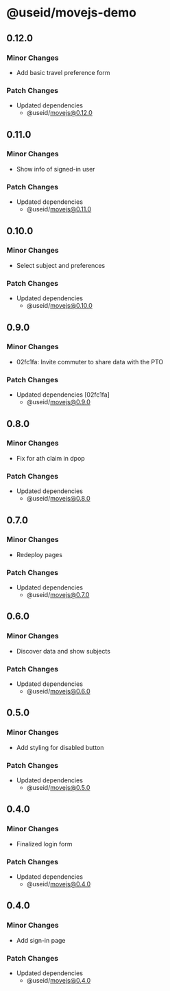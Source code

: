 # @useid/movejs-demo

## 0.12.0

### Minor Changes

- Add basic travel preference form

### Patch Changes

- Updated dependencies
  - @useid/movejs@0.12.0

## 0.11.0

### Minor Changes

- Show info of signed-in user

### Patch Changes

- Updated dependencies
  - @useid/movejs@0.11.0

## 0.10.0

### Minor Changes

- Select subject and preferences

### Patch Changes

- Updated dependencies
  - @useid/movejs@0.10.0

## 0.9.0

### Minor Changes

- 02fc1fa: Invite commuter to share data with the PTO

### Patch Changes

- Updated dependencies [02fc1fa]
  - @useid/movejs@0.9.0

## 0.8.0

### Minor Changes

- Fix for ath claim in dpop

### Patch Changes

- Updated dependencies
  - @useid/movejs@0.8.0

## 0.7.0

### Minor Changes

- Redeploy pages

### Patch Changes

- Updated dependencies
  - @useid/movejs@0.7.0

## 0.6.0

### Minor Changes

- Discover data and show subjects

### Patch Changes

- Updated dependencies
  - @useid/movejs@0.6.0

## 0.5.0

### Minor Changes

- Add styling for disabled button

### Patch Changes

- Updated dependencies
  - @useid/movejs@0.5.0

## 0.4.0

### Minor Changes

- Finalized login form

### Patch Changes

- Updated dependencies
  - @useid/movejs@0.4.0

## 0.4.0

### Minor Changes

- Add sign-in page

### Patch Changes

- Updated dependencies
  - @useid/movejs@0.4.0
